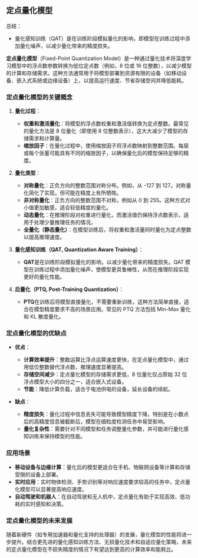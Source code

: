 ## 定点量化模型
总结：
- 量化感知训练（QAT）是在训练阶段模拟量化的影响，即模型在训练过程中添加量化噪声，以减少量化带来的精度损失。

**定点量化模型**（Fixed-Point Quantization Model）是一种通过量化技术将深度学习模型中的浮点数参数转换为低位定点数（例如，8 位或 16 位整数），以减少模型的计算和存储需求。这种方法通常用于将模型部署到资源有限的设备（如移动设备、嵌入式系统或边缘设备）上，以提高运行速度、节省存储空间并降低能耗。

### 定点量化模型的关键概念
1. **量化过程**：
   - **权重和激活量化**：将模型的浮点数权重和激活值转换为定点整数。最常见的量化方法是 8 位量化（即使用 8 位整数表示），这大大减少了模型的存储需求和计算量。
   - **缩放因子**：在量化过程中，使用缩放因子将浮点数映射到整数范围。每层或每个张量可能具有不同的缩放因子，以确保量化后的模型保持足够的精度。
   
2. **量化类型**：
   - **对称量化**：正负方向的整数范围对称分布。例如，从 -127 到 127。对称量化简化了实现，但可能在精度上有所牺牲。
   - **非对称量化**：正负方向的整数范围不对称，例如从 0 到 255。这种方式对小值更加敏感，适合较低精度的量化。
   - **动态量化**：在推理阶段对权重进行量化，而激活值仍保持浮点数表示，适用于处理少量推理任务的情况。
   - **全量化（静态量化）**：在模型训练后，将权重和激活量同时量化为定点整数以提高推理速度。

3. **量化感知训练（QAT, Quantization Aware Training）**：
   - **QAT**是在训练阶段模拟量化的影响，以减少量化带来的精度损失。QAT 模型在训练过程中添加量化噪声，使模型更具鲁棒性，从而在推理阶段实现更好的量化性能。
   
4. **后量化（PTQ, Post-Training Quantization）**：
   - **PTQ**在训练后将模型直接量化，不需要重新训练，这种方法简单直接，适合在模型精度要求不高的场景应用。常见的 PTQ 方法包括 Min-Max 量化和 KL 散度量化。

### 定点量化模型的优缺点
- **优点**：
  - **计算效率提升**：整数运算比浮点运算速度更快，在定点量化模型中，通过用低位整数替代浮点数，推理速度显著提高。
  - **存储空间减少**：定点量化模型的存储需求更低，8 位量化仅占原始 32 位浮点模型大小的四分之一，适合嵌入式设备。
  - **节能**：降低计算负载，适合于电池供电的设备，延长设备的续航。

- **缺点**：
  - **精度损失**：量化过程中信息丢失可能导致模型精度下降，特别是在小数点后的高精度信息被截断后，模型在细粒度检测任务中易受影响。
  - **量化复杂性**：需要针对不同模型和任务调整量化参数，并可能进行量化感知训练来保持模型的性能。
  
### 应用场景
- **移动设备与边缘计算**：量化后的模型更适合在手机、物联网设备等计算和存储受限的设备上部署。
- **实时应用**：实时物体检测、手势识别等对响应速度要求较高的任务中，定点量化模型可以显著提高响应速度。
- **自动驾驶和机器人**：在自动驾驶和无人机中，定点量化有助于实现高效、低功耗的实时感知和决策。

### 定点量化模型的未来发展
随着新硬件（如专用加速器和量化支持的处理器）的发展，量化模型的性能将进一步提升。结合更先进的量化感知训练方法、无损量化技术和自适应量化策略，未来的定点量化模型在不损失精度的情况下有望达到更高的计算效率和能耗比。
